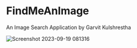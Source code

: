 # FindMeAnImage
An Image Search Application by Garvit Kulshrestha

![Screenshot 2023-09-19 081316](https://github.com/Garvitkul/FindMeAnImage/assets/83578615/b8c53d0c-a7ac-4271-b78d-4266eefe395f)
